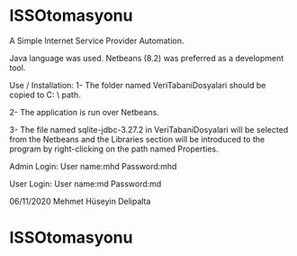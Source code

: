 # ISSOtomasyonu

A Simple Internet Service Provider Automation.

Java language was used.
Netbeans (8.2) was preferred as a development tool.


Use / Installation:
1- The folder named VeriTabaniDosyalari should be copied to C: \ path.

2- The application is run over Netbeans.

3- The file named sqlite-jdbc-3.27.2 in VeriTabaniDosyalari will be selected from the Netbeans and the Libraries section will be introduced to the program by right-clicking on the path named Properties.

Admin Login:
User name:mhd
Password:mhd

User Login:
User name:md
Password:md


06/11/2020
Mehmet Hüseyin Delipalta

# ISSOtomasyonu
